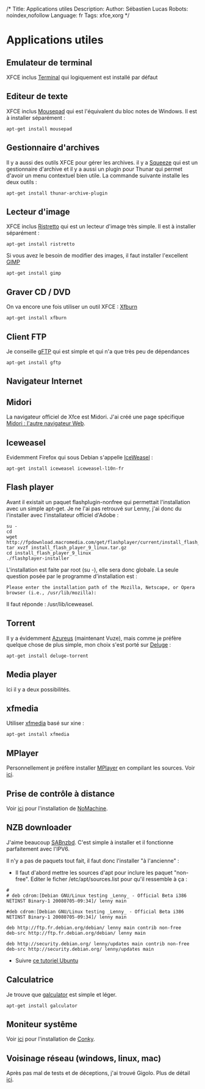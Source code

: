 /*
Title: Applications utiles
Description: 
Author: Sébastien Lucas
Robots: noindex,nofollow
Language: fr
Tags: xfce,xorg
*/
# Applications utiles

## Emulateur de terminal

XFCE inclus [Terminal](http://www.os-cillation.com/index.php?id=42&L=5) qui logiquement est installé par défaut

## Editeur de texte

XFCE inclus [Mousepad](http://www.xfce.org/projects/mousepad/) qui est l'équivalent du bloc notes de Windows. Il est à installer séparément :

```
apt-get install mousepad
```

## Gestionnaire d'archives

Il y a aussi des outils XFCE pour gérer les archives. il y a [Squeeze](http://squeeze.xfce.org/) qui est un gestionnaire d'archive et il y a aussi un plugin pour Thunar qui permet d'avoir un menu contextuel bien utile. La commande suivante installe les deux outils :

```
apt-get install thunar-archive-plugin
```

## Lecteur d'image

XFCE inclus [Ristretto](http://goodies.xfce.org/projects/applications/ristretto) qui est un lecteur d'image très simple. Il est à installer séparément :

```
apt-get install ristretto
```

Si vous avez le besoin de modifier des images, il faut installer l'excellent [GIMP](http://www.gimp.org/)

```
apt-get install gimp
```

## Graver CD / DVD

On va encore une fois utiliser un outil XFCE : [Xfburn](http://www.xfce.org/projects/xfburn/)

```
apt-get install xfburn
```

## Client FTP

Je conseille [gFTP](http://gftp.seul.org/) qui est simple et qui n'a que très peu de dépendances

```
apt-get install gftp
```

## Navigateur Internet

## Midori
La navigateur officiel de Xfce est Midori. J'ai créé une page spécifique [Midori : l'autre navigateur Web](/fr/debian/squeeze-midori).

## Iceweasel

Evidemment Firefox qui sous Debian s'appelle [IceWeasel](http://fr.wikipedia.org/wiki/IceWeasel) :

```
apt-get install iceweasel iceweasel-l10n-fr
```

## Flash player

Avant il existait un paquet flashplugin-nonfree qui permettait l'installation avec un simple apt-get. Je ne l'ai pas retrouvé sur Lenny, j'ai donc du l'installer avec l'installateur officiel d'Adobe :

```
su -
cd 
wget http://fpdownload.macromedia.com/get/flashplayer/current/install_flash_player_9_linux.tar.gz
tar xvzf install_flash_player_9_linux.tar.gz
cd install_flash_player_9_linux
./flashplayer-installer
```

L'installation est faite par root (su -), elle sera donc globale. La seule question posée par le programme d'installation est  :

```
Please enter the installation path of the Mozilla, Netscape, or Opera browser (i.e., /usr/lib/mozilla): 
```

Il faut réponde : /usr/lib/iceweasel.

## Torrent

Il y a évidemment [Azureus](http://azureus.sourceforge.net/) (maintenant Vuze), mais comme je préfère quelque chose de plus simple, mon choix s'est porté sur [Deluge](http://deluge-torrent.org/) :

```
apt-get install deluge-torrent
```

## Media player

Ici il y a deux possibilités.

## xfmedia

Utiliser [xfmedia](http://spuriousinterrupt.org/projects/xfmedia) basé sur xine :

```
apt-get install xfmedia
```

## MPlayer

Personnellement je préfère installer [MPlayer](http://www.mplayerhq.hu) en compilant les sources.
Voir [ici](/fr/debian/mplayer).

## Prise de contrôle à distance

Voir [ici](/fr/debian/nomachine) pour l'installation de [NoMachine](http://www.nomachine.com/).

## NZB downloader

J'aime beaucoup [SABnzbd](http://sabnzbd.wikidot.com/). C'est simple à installer et il fonctionne parfaitement avec l'IPV6.

Il n'y a pas de paquets tout fait, il faut donc l'installer "à l'ancienne"  :
*	Il faut d'abord mettre les sources d'apt pour inclure les paquet "non-free". Editer le ficher /etc/apt/sources.list pour qu'il ressemble à ça :

```
#
# deb cdrom:[Debian GNU/Linux testing _Lenny_ - Official Beta i386 NETINST Binary-1 20080705-09:34]/ lenny main

#deb cdrom:[Debian GNU/Linux testing _Lenny_ - Official Beta i386 NETINST Binary-1 20080705-09:34]/ lenny main

deb http://ftp.fr.debian.org/debian/ lenny main contrib non-free
deb-src http://ftp.fr.debian.org/debian/ lenny main

deb http://security.debian.org/ lenny/updates main contrib non-free
deb-src http://security.debian.org/ lenny/updates main
```

*	Suivre [ce tutoriel Ubuntu](http://sabnzbd.wikidot.com/install-ubuntuserver804)

## Calculatrice

Je trouve que [galculator](http://galculator.sourceforge.net/) est simple et léger.

```
apt-get install galculator
```

## Moniteur systême

Voir [ici](/fr/debian/conky) pour l'installation de [Conky](http://conky.sourceforge.net/).

## Voisinage réseau (windows, linux, mac)

Après pas mal de tests et de déceptions, j'ai trouvé Gigolo. Plus de détail [ici](/fr/debian/squeeze-gigolo).

